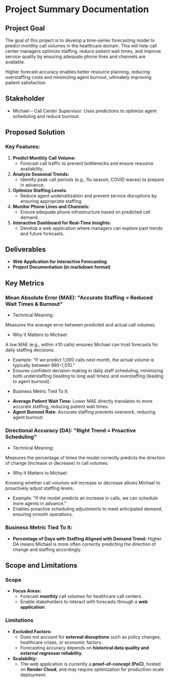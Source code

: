 # Project Summary Documentation

## Project Goal

The goal of this project is to develop a time-series forecasting model to predict monthly call volumes in the healthcare domain. This will help call center managers optimize staffing, reduce patient wait times, and improve service quality by ensuring adequate phone lines and channels are available.

Higher forecast accuracy enables better resource planning, reducing overstaffing costs and minimizing agent burnout, ultimately improving patient satisfaction.


## Stakeholder

- Michael – Call Center Supervisor: Uses predictions to optimize agent scheduling and reduce burnout.


## Proposed Solution

### Key Features:

1.  **Predict Monthly Call Volume:**
    -   Forecast call traffic to prevent bottlenecks and ensure resource availability.
2.  **Analyze Seasonal Trends:**
    -   Identify peak call periods (e.g., flu season, COVID waves) to prepare in advance.
3.  **Optimize Staffing Levels:**
    -   Reduce agent underutilization and prevent service disruptions by ensuring appropriate staffing.
4.  **Monitor Phone Lines and Channels:**
    -   Ensure adequate phone infrastructure based on predicted call demand.
5.  **Interactive Dashboard for Real-Time Insights:**
    -   Develop a web application where managers can explore past trends and future forecasts.

## Deliverables

-   **Web Application for Interactive Forecasting**
-   **Project Documentation (in markdown format)**

## Key Metrics

### Mean Absolute Error (MAE): "Accurate Staffing = Reduced Wait Times & Burnout"

- Technical Meaning:

Measures the average error between predicted and actual call volumes.

- Why It Matters to Michael:

A low MAE (e.g., within ±10 calls) ensures Michael can trust forecasts for daily staffing decisions.
* Example: "If we predict 1,000 calls next month, the actual volume is typically between 990-1,010."
* Ensures confident decision-making in daily staff scheduling, minimizing both understaffing (leading to long wait times) and overstaffing (leading to agent burnout).

- Business Metric Tied To It:

* **Average Patient Wait Time:** Lower MAE directly translates to more accurate staffing, reducing patient wait times.
* **Agent Burnout Rate:** Accurate staffing prevents overwork, reducing agent burnout.

### Directional Accuracy (DA): "Right Trend = Proactive Scheduling"

- Technical Meaning:

Measures the percentage of times the model correctly predicts the direction of change (increase or decrease) in call volumes.

- Why It Matters to Michael:

Knowing whether call volumes will increase or decrease allows Michael to proactively adjust staffing levels.
* Example: "If the model predicts an increase in calls, we can schedule more agents in advance."
* Enables proactive scheduling adjustments to meet anticipated demand, ensuring smooth operations.

### Business Metric Tied To It:

* **Percentage of Days with Staffing Aligned with Demand Trend:** Higher DA means Michael is more often correctly predicting the direction of change and staffing accordingly.

## Scope and Limitations

### Scope

-   **Focus Areas:**
    -   Forecast **monthly** call volumes for healthcare call centers.
    -   Enable stakeholders to interact with forecasts through a **web application**.

### Limitations

-   **Excluded Factors:**
    -   Does not account for **external disruptions** such as policy changes, healthcare crises, or economic factors.
    -   Forecasting accuracy depends on **historical data quality and external regressor reliability.**
-   **Scalability:**
    -   The web application is currently a **proof-of-concept (PoC)**, hosted on **Render Cloud**, and may require optimization for production-scale deployment.



